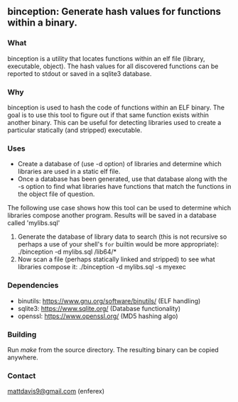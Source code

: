 ## binception: Generate hash values for functions within a binary.

### What
binception is a utility that locates functions within an elf file (library,
executable, object).  The hash values for all discovered functions can
be reported to stdout or saved in a sqlite3 database.

### Why
binception is used to hash the code of functions within an ELF binary.  The goal
is to use this tool to figure out if that same function exists within another
binary.  This can be useful for detecting libraries used to create a
particular statically (and stripped) executable.

### Uses
* Create a database of (use -d option) of libraries and determine which libraries are used in a static elf file.
* Once a database has been generated, use that database along with the -s option
to find what libraries have functions that match the functions in the object
file of question.

The following use case shows how this tool can be used to determine which
libraries compose another program.  Results will be saved in a database called
'mylibs.sql'

1. Generate the database of library data to search (this is not recursive so
perhaps a use of your shell's ```for``` builtin would be more appropriate):
    ./binception -d mylibs.sql /lib64/*
1. Now scan a file (perhaps statically linked and stripped) to see what libraries compose it: 
    ./binception -d mylibs.sql -s myexec

### Dependencies
* binutils: https://www.gnu.org/software/binutils/ (ELF handling)
* sqlite3: https://www.sqlite.org/  (Database functionality)
* openssl: https://www.openssl.org/ (MD5 hashing algo)

### Building
Run *make* from the source directory.  The resulting binary can be copied
anywhere.

### Contact
mattdavis9@gmail.com (enferex)
